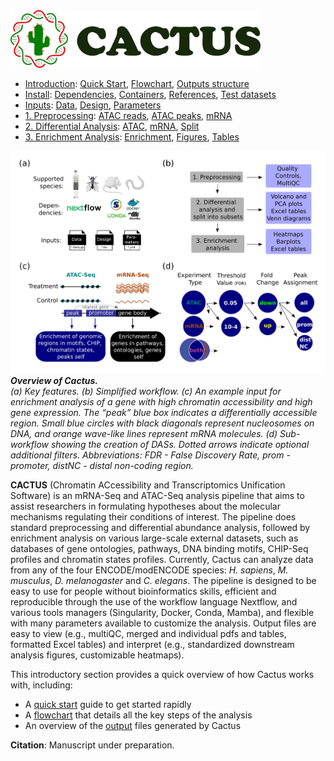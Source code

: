 
<img src="/docs/images/logo_cactus.png" width="400" />

* [Introduction](/README.md): [Quick Start](/docs/1_Intro/Quick_start.md), [Flowchart](/docs/1_Intro/Flowchart.md), [Outputs structure](/docs/1_Intro/Outputs_structure.md)
* [Install](/docs/2_Install/2_Install.md): [Dependencies](/docs/2_Install/Dependencies.md), [Containers](/docs/2_Install/Containers.md), [References](/docs/2_Install/References.md), [Test datasets](/docs/2_Install/Test_datasets.md)
* [Inputs](/docs/3_Inputs/3_Inputs.md): [Data](/docs/3_Inputs/Data.md), [Design](/docs/3_Inputs/Design.md), [Parameters](/docs/3_Inputs/Parameters.md)
* [1. Preprocessing](/docs/4_Prepro/4_Prepro.md): [ATAC reads](/docs/4_Prepro/ATAC_reads.md), [ATAC peaks](/docs/4_Prepro/ATAC_peaks.md), [mRNA](/docs/4_Prepro/mRNA.md)
* [2. Differential Analysis](/docs/5_DA/5_DA.md): [ATAC](/docs/5_DA/DA_ATAC.md), [mRNA](/docs/5_DA/DA_mRNA.md), [Split](/docs/5_DA/Split.md)
* [3. Enrichment Analysis](/docs/6_Enrich/6_Enrich.md): [Enrichment](/docs/6_Enrich/Enrichment.md), [Figures](/docs/6_Enrich/Figures.md), [Tables](/docs/6_Enrich/Tables.md)

[](END_OF_MENU)



![](/docs/images/figure_1.png "Introduction")
***Overview of Cactus.***   
*(a) Key features. (b) Simplified workflow. (c) An example input for enrichment analysis of a gene with high chromatin accessibility and high gene expression. The “peak” blue box indicates a differentially accessible region. Small blue circles with black diagonals represent nucleosomes on DNA, and orange wave-like lines represent mRNA molecules. (d) Sub-workflow showing the creation of DASs. Dotted arrows indicate optional additional filters. Abbreviations: FDR - False Discovery Rate, prom - promoter, distNC - distal non-coding region.*

**CACTUS** (Chromatin ACcessibility and Transcriptomics Unification Software) is an mRNA-Seq and ATAC-Seq analysis pipeline that aims to assist researchers in formulating hypotheses about the molecular mechanisms regulating their conditions of interest. The pipeline does standard preprocessing and differential abundance analysis, followed by enrichment analysis on various large-scale external datasets, such as databases of gene ontologies, pathways, DNA binding motifs, CHIP-Seq profiles and chromatin states profiles. Currently, Cactus can analyze data from any of the four ENCODE/modENCODE species: *H. sapiens*, *M. musculus*, *D. melanogaster* and *C. elegans*. The pipeline is designed to be easy to use for people without bioinformatics skills, efficient and reproducible through the use of the workflow language Nextflow, and various tools managers (Singularity, Docker, Conda, Mamba), and flexible with many parameters available to customize the analysis. Output files are easy to view (e.g., multiQC, merged and individual pdfs and tables, formatted Excel tables) and interpret (e.g., standardized downstream analysis figures, customizable heatmaps).

This introductory section provides a quick overview of how Cactus works with, including:
 - A [quick start](/docs/1_Intro/Quick_start.md) guide to get started rapidly
 - A [flowchart](/docs/1_Intro/Flowchart.md) that details all the key steps of the analysis
 - An overview of the [output](/docs/1_Intro/Outputs_structure.md) files generated by Cactus 

 **Citation**: Manuscript under preparation.

